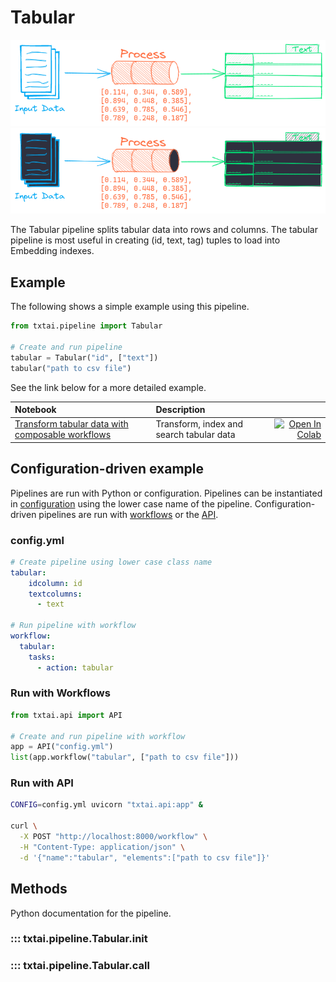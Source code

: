 # Tabular

![pipeline](../../images/pipeline.png#only-light)
![pipeline](../../images/pipeline-dark.png#only-dark)

The Tabular pipeline splits tabular data into rows and columns. The tabular pipeline is most useful in creating (id, text, tag) tuples to load into Embedding indexes. 

## Example

The following shows a simple example using this pipeline.

```python
from txtai.pipeline import Tabular

# Create and run pipeline
tabular = Tabular("id", ["text"])
tabular("path to csv file")
```

See the link below for a more detailed example.

| Notebook  | Description  |       |
|:----------|:-------------|------:|
| [Transform tabular data with composable workflows](https://github.com/neuml/txtai/blob/master/examples/22_Transform_tabular_data_with_composable_workflows.ipynb) | Transform, index and search tabular data | [![Open In Colab](https://colab.research.google.com/assets/colab-badge.svg)](https://colab.research.google.com/github/neuml/txtai/blob/master/examples/22_Transform_tabular_data_with_composable_workflows.ipynb) |

## Configuration-driven example

Pipelines are run with Python or configuration. Pipelines can be instantiated in [configuration](../../../api/configuration/#pipeline) using the lower case name of the pipeline. Configuration-driven pipelines are run with [workflows](../../../workflow/#configuration-driven-example) or the [API](../../../api).

### config.yml
```yaml
# Create pipeline using lower case class name
tabular:
    idcolumn: id
    textcolumns:
      - text

# Run pipeline with workflow
workflow:
  tabular:
    tasks:
      - action: tabular
```

### Run with Workflows

```python
from txtai.api import API

# Create and run pipeline with workflow
app = API("config.yml")
list(app.workflow("tabular", ["path to csv file"]))
```

### Run with API

```bash
CONFIG=config.yml uvicorn "txtai.api:app" &

curl \
  -X POST "http://localhost:8000/workflow" \
  -H "Content-Type: application/json" \
  -d '{"name":"tabular", "elements":["path to csv file"]}'
```

## Methods

Python documentation for the pipeline.

### ::: txtai.pipeline.Tabular.__init__
### ::: txtai.pipeline.Tabular.__call__
